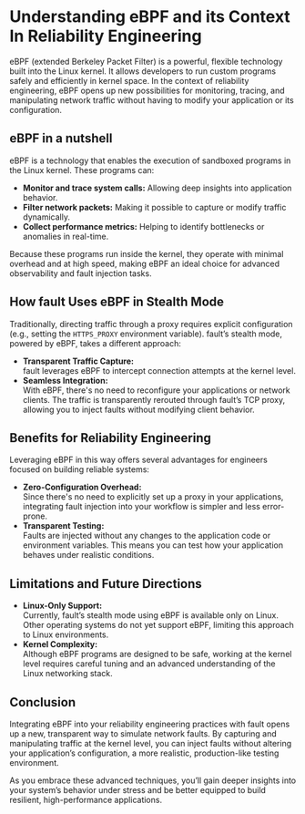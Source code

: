 # Understanding eBPF and its Context In Reliability Engineering

eBPF (extended Berkeley Packet Filter) is a powerful, flexible technology built
into the Linux kernel. It allows developers to run custom programs safely and
efficiently in kernel space. In the context of reliability engineering, eBPF
opens up new possibilities for monitoring, tracing, and manipulating network
traffic without having to modify your application or its configuration.

## eBPF in a nutshell

eBPF is a technology that enables the execution of sandboxed programs in the
Linux kernel. These programs can:

- **Monitor and trace system calls:** Allowing deep insights into application behavior.
- **Filter network packets:** Making it possible to capture or modify traffic dynamically.
- **Collect performance metrics:** Helping to identify bottlenecks or anomalies in real-time.

Because these programs run inside the kernel, they operate with minimal overhead
and at high speed, making eBPF an ideal choice for advanced observability and
fault injection tasks.

## How fault Uses eBPF in Stealth Mode

Traditionally, directing traffic through a proxy requires explicit configuration
(e.g., setting the `HTTPS_PROXY` environment variable). fault’s stealth mode,
powered by eBPF, takes a different approach:

- **Transparent Traffic Capture:**  
  fault leverages eBPF to intercept connection attempts at the kernel level.  
- **Seamless Integration:**  
  With eBPF, there's no need to reconfigure your applications or network clients. The traffic is transparently rerouted through fault’s TCP proxy, allowing you to inject faults without modifying client behavior.

## Benefits for Reliability Engineering

Leveraging eBPF in this way offers several advantages for engineers focused on building reliable systems:

- **Zero-Configuration Overhead:**  
  Since there's no need to explicitly set up a proxy in your applications, integrating fault injection into your workflow is simpler and less error-prone.
- **Transparent Testing:**  
  Faults are injected without any changes to the application code or environment variables. This means you can test how your application behaves under realistic conditions.


## Limitations and Future Directions

- **Linux-Only Support:**  
  Currently, fault’s stealth mode using eBPF is available only on Linux. Other operating systems do not yet support eBPF, limiting this approach to Linux environments.
- **Kernel Complexity:**  
  Although eBPF programs are designed to be safe, working at the kernel level requires careful tuning and an advanced understanding of the Linux networking stack.

## Conclusion

Integrating eBPF into your reliability engineering practices with fault opens up a new, transparent way to simulate network faults. By capturing and manipulating traffic at the kernel level, you can inject faults without altering your application’s configuration, a more realistic, production-like testing environment.

As you embrace these advanced techniques, you’ll gain deeper insights into your system’s behavior under stress and be better equipped to build resilient, high-performance applications.
